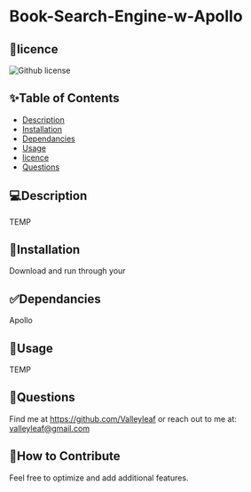 # Book-Search-Engine-w-Apollo

## 📝licence
![Github license](https://img.shields.io/badge/license-MIT,-green.svg)

## ✨Table of Contents
* [Description](#Description)
* [Installation](#Installation)
* [Dependancies](#Dependancies)
* [Usage](#Usage)
* [licence](#licence)
* [Questions](#Questions)

## 💻Description
TEMP

## 🚨Installation
Download and run through your 

## ✅Dependancies
Apollo

## 🚀Usage
TEMP

## 👤Questions
Find me at https://github.com/Valleyleaf or reach out to me
at: valleyleaf@gmail.com

## 🤝How to Contribute
Feel free to optimize and add additional features.
